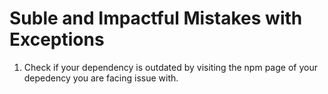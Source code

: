 # Suble and Impactful Mistakes with Exceptions

1. Check if your dependency is outdated by visiting the npm page of your depedency you are facing issue with.
